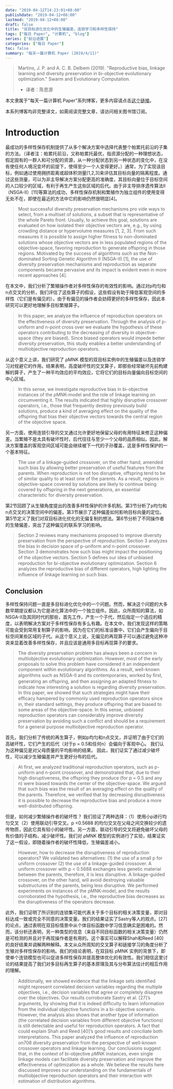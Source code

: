 ```yaml
---
date: "2019-04-12T14:23:01+08:00"
publishdate: "2019-04-12+08:00"
lastmod: "2019-04-12+08:00"
draft: false
title: "双目标进化优化中的生殖偏差，连锁学习和多样性保持"
tags: ["每日 Paper", "计算机", "blog"]
series: ["前沿进展"]
categories: ["每日 Paper"]
toc: false
summary: "每天一篇计算机 Paper (2019/4/11)"
---
```


>Martins, J. P. and A. C. B. Delbem (2019). "Reproductive bias, linkage learning and diversity preservation in bi-objective evolutionary optimization." Swarm and Evolutionary Computation.
>
>- 译者：陈思源

本文隶属于"每天一篇计算机 Paper"系列博客，更多内容请点击[这个链接](https://seuite.github.io/categories/%E6%AF%8F%E6%97%A5-paper/)。

本系列博客均非完整译文，如需阅读完整文章，请访问相关图书馆订阅。

# Introduction

最成功的多样性保存机制提供了从多个解决方案中选择代表整个帕累托前沿的子集的方法。（译者注：帕累托前沿，又称帕累托最优，指资源分配的一种理想状态，假定固有的一群人和可分配的资源，从一种分配状态到另一种状态的变化中，在没有使任何人境况变坏的前提下，使得至少一个人变得更好。）通常，为了实现该目标，例如通过使用拥挤距离或超体积测量[1,2,3]来评估其目标向量的隔离程度。通过这些测量，可以为非主导解决方案分配更高的准确度，其目标向量位于目标空间的人口较少的区域，有利于再生产生这些区域的后代。由于非主导排序遗传算法II（NSGA-II）[11]等算法的成功，多样性保存机制和繁殖作为独立组件的使用变得无处不在，即使在最近的方法中它的影响仍然很明显[4]。

>Most successful diversity preservation mechanisms pro vide ways to select, from a multiset of solutions, a subset that is representative of the whole Pareto front. Usually, to achieve this goal, solutions are evaluated on how isolated their objective vectors are, e.g., by using crowding distance or hypervolume measures [1, 2, 3]. From such measures it is possible to assign higher ﬁtness to non-dominated solutions whose objective vectors are in less populated regions of the objective-space, favoring reproduction to generate offspring in those regions. Motivated by the success of algorithms such as the Non-dominated Sorting Genetic Algorithm II (NSGA-II) [1], the use of diversity preservation mechanisms and reproduction as separate components became pervasive and its impact is evident even in more recent approaches [4].

在本文中，我们分析了繁殖操作者对多样性保存的有效性的影响。通过对p均匀和n点交叉的分析，我们评估了这些算子的假设，这些假设有助于降低客观空间的多样性（它们是有偏见的）。由于有偏见的操作者会妨碍更好的多样性保存，因此本研究可以更好地理解多目标繁殖算子。

>In this paper, we analyze the inﬂuence of reproduction operators on the effectiveness of diversity preservation. Through the analysis of p-uniform and n-point cross over we evaluate the hypothesis of these operators contributing to the decreasing of diversity in objective-space (they are biased). Since biased operators would impede better diversity preservation, this study enables a better understanding of multiobjective reproduction operators.

从这个意义上讲，我们研究了 ρMNK 模型的双目标实例中的生殖偏差以及连锁学习对规避它的作用。结果表明，高度破坏性的交叉算子，即那些经常破坏先前构建解的算子，产生了一种平均效应的平均效应，它将它们的目标向量偏向目标空间的中心区域。

>In this sense, we investigate reproductive bias in bi-objective instances of the ρMNK-model and the role of linkage learning on circumventing it. The results indicated that highly disruptive crossover operators, i.e., those that frequently destroy previously build solutions, produce a kind of averaging effect on the quality of the offspring that bias their objective vectors towards the central region of the objective space.

另一方面，使用连锁引导的交叉通过允许更好地保留父母的有用特征来修正这种偏差。当繁殖不是太具有破坏性时，后代往往与至少一个父母的品质相似。因此，解决方案覆盖的客观空间区域可能会继续被下一代的子孙覆盖，这是多样性保护的一个基本特征。

>The use of a linkage-guided crossover, on the other hand, amended such bias by allowing better preservation of useful features from the parents. When reproduction is not too disruptive, offspring tend to be of similar quality to at least one of the parents. As a result, regions in objective-space covered by solutions are likely to continue being covered by offspring in the next generations, an essential characteristic for diversity preservation.

第2节回顾了从生殖角度提出的改善多样性保护的许多机制。第3节分析了p均匀和n点交叉的决策空间中的偏差。第3节展示了这种偏差如何影响目标向量的定位。第5节定义了我们对双目标进化优化的无偏复制的想法。第6节分析了不同操作者的生殖偏差，突出了这种偏见的联系学习的影响。

>Section 2 reviews many mechanisms proposed to improve diversity preservation from the perspective of reproduction. Section 3 analyzes the bias in decision space of p-uniform and n-point crossover. Section 3 demonstrates how such bias might impact the positioning of the objective vectors. Section 5 deﬁnes our idea of unbiased reproduction for bi-objective evolutionary optimization. Section 6 analyzes the reproductive bias of different operators, high lighting the inﬂuence of linkage learning on such bias.


## Conclusion

多样性保持问题一直是多目标进化优化中的一个问题。然而，解决这个问题的大多数早期提议都认为它是进化算法中的一个独立组件。因此，众所周知的算法，如NSGA-II及其同时代的那些，首先工作，产生一个子代，然后指定一个适应的精度，以表明解决方案对于多样性保存有多么有趣。在本文中，我们发现这样的策略可能会受到常用复制算子的影响，因为在它们的标准设置中，它们会产生偏向于目标空间某些区域的子代。从这个意义上说，无偏见的再现算子可以通过避免这种冲突来显着改善多样性保存，并且应该是通用多目标再现算子的要求。

>The diversity preservation problem has always been a concern in multiobjective evolutionary optimization. However, most of the early proposals to solve this problem have considered it an independent component within evolutionary algorithms. As a result, well-known algorithms such as NSGA-II and its contemporaries, worked by ﬁrst, generating an offspring, and then assigning an adapted ﬁtness to indicate how interesting a solution is regarding diversity preservation. In this paper, we showed that such strategies might have their eﬃcacy hampered by commonly used reproduction operators since in, their standard settings, they produce offspring that are biased to some areas of the objective-space. In this sense, unbiased reproduction operators can considerably improve diversity preservation by avoiding such a conﬂict and should be a requirement for a general purpose multiobjective reproduction operator.

首先，我们分析了传统的再生算子，例如p均匀和n点交叉，并证明了由于它们的高破坏性，它们产生的后代（对于p = 0.5和任何n）会偏向于客观中心。 我们认为这种偏见是对父母质量的平均影响的结果。 因此，我们证实了通过减少破坏性，可以减少生殖偏差并产生更好分布的后代。

>At first, we analyzed traditional reproduction operators, such as p-uniform and n-point crossover, and demonstrated that, due to their high disruptiveness, the offspring they produce (for p = 0.5 and any n) were biased towards the center of the objective-space. We argued that such bias was the result of an averaging effect on the quality of the parents. Therefore, we veriﬁed that by decreasing disruptiveness it is possible to decrease the reproductive bias and produce a more well-distributed offspring.

但是，如何减少繁殖操作者的破坏性？ 我们验证了两种选择：（1）使用小p进行均匀交叉（2）使用联动引导交叉。p <0.5688 的均匀交叉在父母之间交换较少的遗传物质，因此它具有较小的破坏性。另一方面，联动引导的交叉将避免破坏父母的有价值的子结构，减少破坏性。我们对 ρMNK 模型的实例进行了实验，结果证实了这一假设，即随着操作者的破坏性降低，生殖偏差减小。

>However, how to decrease the disruptiveness of reproduction operators? We validated two alternatives: (1) the use of a small p for uniform crossover (2) the use of a linkage-guided crossover. A uniform crossover with p < 0.5688 exchanges less genetic material between the parents, therefore, it is less disruptive. A linkage-guided crossover, on the other hand, will avoid destroying valuable substructures of the parents, being less disruptive. We performed experiments on instances of the ρMNK-model, and the results corroborated the hypothesis, i.e., the reproductive bias decreases as the disruptiveness of the operators decrease.

此外，我们证明了所识别的连锁集可能代表关于多个目标的相关决策变量，即对目标达成一致或完全不同意的决策变量。我们的结果证实了Sastry等人的观点。[27]的论点，通过表明在双目标情景中从个体目标函数中学习信息确实是困难的。然而，该分析还表明，另一种类型的信息（来自不同目标函数的相关决策变量）仍然是可检测的并且对于再现操作者是有用的。这个事实可以解释Shah和Reed [40]的良好结果并调解两种解释。本文从众所周知的交叉算子和链接学习的角度分析了生殖对多样性保存的影响。我们的结论表明，在双目标 ρMNK 实例的背景下，即使单个连锁模型也可以促进多样性保存并提高整体优化的有效性。我们相信这里讨论的结果提高了我们对多目标再生算子的基本原理及其与分布算法估计的相互作用的理解。

>Additionally, we showed evidence that the linkage sets identiﬁed might represent correlated decision variables regarding the multiple objectives, i.e., decision variables that agree or completely disagree over the objectives. Our results corroborate Sastry et al. [27]’s arguments, by showing that it is indeed diﬃculty to learn information from the individual objective functions in a bi-objective scenario. However, the analysis also shows that another type of information (the correlated decision variables from different objective functions) is still detectable and useful for reproduction operators. A fact that could explain Shah and Reed [40]’s good results and conciliate both interpretations. This paper analyzed the inﬂuence of reproduction on708 diversity preservation from the perspective of well-known crossover operators and linkage learning. Our conclusions suggest that, in the context of bi-objective ρMNK instances, even single linkage models can facilitate diversity preservation and improve the effectiveness of optimization as a whole. We believe the results here discussed improves our understanding on the fundamentals of multiobjective reproduction operators and their interaction with estimation of distribution algorithms.